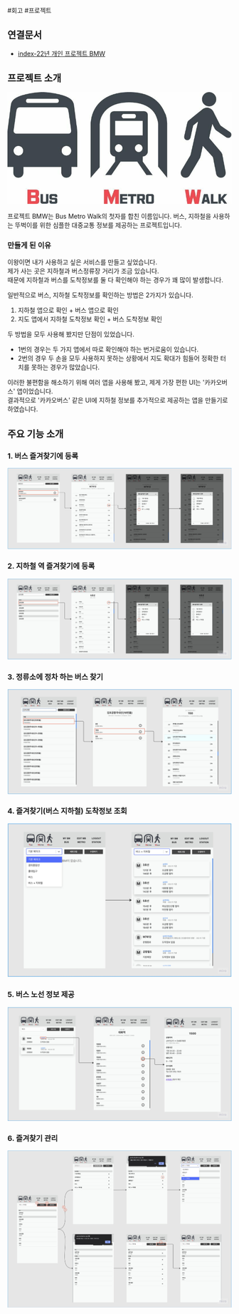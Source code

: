 #회고 #프로젝트

## 연결문서
- [index-22년 개인 프로젝트 BMW](../index-22년%20개인%20프로젝트%20BMW.md)

## 프로젝트 소개

![Bus Metro Walk | 500](images/BMW.jpeg)

프로젝트 BMW는 Bus Metro Walk의 첫자를 합친 이름입니다.
버스, 지하철을 사용하는 뚜벅이를 위한 심플한 대중교통 정보를 제공하는 프로젝트입니다.  

### 만들게 된 이유

이왕이면 내가 사용하고 싶은 서비스를 만들고 싶었습니다.  
제가 사는 곳은 지하철과 버스정류장 거리가 조금 있습니다.  
때문에 지하철과 버스를 도착정보를 둘 다 확인해야 하는 경우가 꽤 많이 발생합니다.

일반적으로 버스, 지하철 도착정보를 확인하는 방법은 2가지가 있습니다.
1. 지하철 앱으로 확인 + 버스 앱으로 확인 
2. 지도 앱에서 지하철 도착정보 확인 + 버스 도착정보 확인

두 방법을 모두 사용해 봤지만 단점이 있었습니다.  
- 1번의 경우는 두 가지 앱에서 따로 확인해야 하는 번거로움이 있습니다.  
- 2번의 경우 두 손을 모두 사용하지 못하는 상황에서 지도 확대가 힘들어 정확한 터치를 못하는 경우가 많았습니다.  

이러한 불편함을 해소하기 위해 여러 앱을 사용해 봤고, 제게 가장 편한 UI는 '카카오버스' 앱이었습니다.  
결과적으로 '카카오버스' 같은 UI에 지하철 정보를 추가적으로 제공하는 앱을 만들기로 하였습니다.  

## 주요 기능 소개

### 1. 버스 즐겨찾기에 등록

![버스 즐겨찾기에 등록](images/버스-검색과-버스-즐겨찾기에-등록.jpg)

### 2. 지하철 역 즐겨찾기에 등록

![지하철 역 즐겨찾기에 등록](images/지하철-검색과-역-즐겨찾기에-등록.jpg)

### 3. 정류소에 정차 하는 버스 찾기

![정류소에 정차 하는 버스 찾기](images/정류소에-정차-하는-버스를-찾기.jpg)

### 4. 즐겨찾기(버스 지하철) 도착정보 조회

![버스 지하철 도착정보 조회](images/버스-지하철-도착정보-조회.jpg)

### 5. 버스 노선 정보 제공

![버스 노선 정보 제공](images/버스-정보-제공.jpg)

### 6. 즐겨찾기 관리

![즐겨찾기 관리](images/즐겨찾기-편집.jpg)
